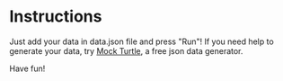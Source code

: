 # Instructions

Just add your data in data.json file and press "Run"! If you need help to generate your data, try [Mock Turtle](https://mockturtle.net/), a free json data generator.

Have fun!